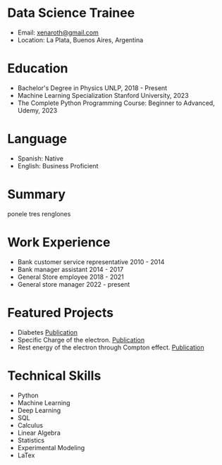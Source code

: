# Data Science Trainee

- Email: xenaroth@gmail.com
- Location: La Plata, Buenos Aires, Argentina

# Education
- Bachelor's Degree in Physics
  UNLP, 2018 - Present
- Machine Learning Specialization
  Stanford University, 2023
- The Complete Python Programming
  Course: Beginner to Advanced,
  Udemy, 2023
# Language
- Spanish: Native
- English: Business Proficient

# Summary
ponele
tres
renglones

# Work Experience
- Bank customer service representative 2010 - 2014
- Bank manager assistant 2014 - 2017 
- General Store employee 2018 - 2021
- General store manager 2022 - present

# Featured Projects
- Diabetes [Publication](https://www.overleaf.com/read/kfmjdgbmcfrq)
- Specific Charge of the electron. [Publication](https://www.overleaf.com/read/vnwqjrqswrdv)
- Rest energy of the electron through Compton effect. [Publication](https://www.overleaf.com/read/nhnzbpwxpznd)

# Technical Skills
- Python
- Machine Learning
- Deep Learning
- SQL
- Calculus
- Linear Algebra
- Statistics
- Experimental Modeling
- LaTex
